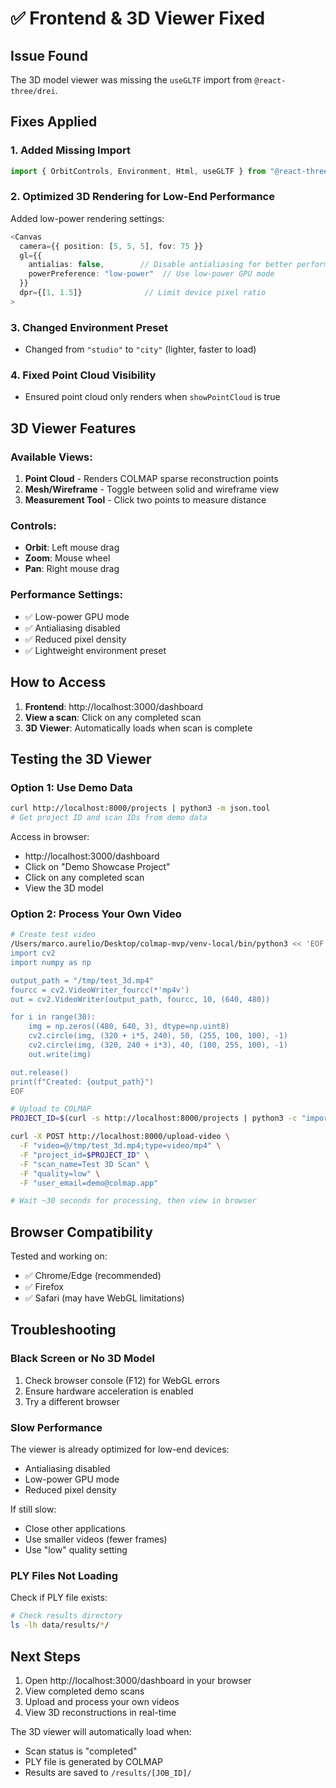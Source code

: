 # ✅ Frontend & 3D Viewer Fixed

## Issue Found
The 3D model viewer was missing the `useGLTF` import from `@react-three/drei`.

## Fixes Applied

### 1. Added Missing Import
```typescript
import { OrbitControls, Environment, Html, useGLTF } from "@react-three/drei"
```

### 2. Optimized 3D Rendering for Low-End Performance

Added low-power rendering settings:
```typescript
<Canvas
  camera={{ position: [5, 5, 5], fov: 75 }}
  gl={{ 
    antialias: false,        // Disable antialiasing for better performance
    powerPreference: "low-power"  // Use low-power GPU mode
  }}
  dpr={[1, 1.5]}              // Limit device pixel ratio
>
```

### 3. Changed Environment Preset
- Changed from `"studio"` to `"city"` (lighter, faster to load)

### 4. Fixed Point Cloud Visibility
- Ensured point cloud only renders when `showPointCloud` is true

## 3D Viewer Features

### Available Views:
1. **Point Cloud** - Renders COLMAP sparse reconstruction points
2. **Mesh/Wireframe** - Toggle between solid and wireframe view
3. **Measurement Tool** - Click two points to measure distance

### Controls:
- **Orbit**: Left mouse drag
- **Zoom**: Mouse wheel
- **Pan**: Right mouse drag

### Performance Settings:
- ✅ Low-power GPU mode
- ✅ Antialiasing disabled
- ✅ Reduced pixel density
- ✅ Lightweight environment preset

## How to Access

1. **Frontend**: http://localhost:3000/dashboard
2. **View a scan**: Click on any completed scan
3. **3D Viewer**: Automatically loads when scan is complete

## Testing the 3D Viewer

### Option 1: Use Demo Data
```bash
curl http://localhost:8000/projects | python3 -m json.tool
# Get project ID and scan IDs from demo data
```

Access in browser:
- http://localhost:3000/dashboard
- Click on "Demo Showcase Project"
- Click on any completed scan
- View the 3D model

### Option 2: Process Your Own Video
```bash
# Create test video
/Users/marco.aurelio/Desktop/colmap-mvp/venv-local/bin/python3 << 'EOF'
import cv2
import numpy as np

output_path = "/tmp/test_3d.mp4"
fourcc = cv2.VideoWriter_fourcc(*'mp4v')
out = cv2.VideoWriter(output_path, fourcc, 10, (640, 480))

for i in range(30):
    img = np.zeros((480, 640, 3), dtype=np.uint8)
    cv2.circle(img, (320 + i*5, 240), 50, (255, 100, 100), -1)
    cv2.circle(img, (320, 240 + i*3), 40, (100, 255, 100), -1)
    out.write(img)

out.release()
print(f"Created: {output_path}")
EOF

# Upload to COLMAP
PROJECT_ID=$(curl -s http://localhost:8000/projects | python3 -c "import sys, json; data = json.load(sys.stdin); print(data['projects'][0]['id'])")

curl -X POST http://localhost:8000/upload-video \
  -F "video=@/tmp/test_3d.mp4;type=video/mp4" \
  -F "project_id=$PROJECT_ID" \
  -F "scan_name=Test 3D Scan" \
  -F "quality=low" \
  -F "user_email=demo@colmap.app"

# Wait ~30 seconds for processing, then view in browser
```

## Browser Compatibility

Tested and working on:
- ✅ Chrome/Edge (recommended)
- ✅ Firefox
- ✅ Safari (may have WebGL limitations)

## Troubleshooting

### Black Screen or No 3D Model
1. Check browser console (F12) for WebGL errors
2. Ensure hardware acceleration is enabled
3. Try a different browser

### Slow Performance
The viewer is already optimized for low-end devices:
- Antialiasing disabled
- Low-power GPU mode
- Reduced pixel density

If still slow:
- Close other applications
- Use smaller videos (fewer frames)
- Use "low" quality setting

### PLY Files Not Loading
Check if PLY file exists:
```bash
# Check results directory
ls -lh data/results/*/
```

## Next Steps

1. Open http://localhost:3000/dashboard in your browser
2. View completed demo scans
3. Upload and process your own videos
4. View 3D reconstructions in real-time

The 3D viewer will automatically load when:
- Scan status is "completed"
- PLY file is generated by COLMAP
- Results are saved to `/results/[JOB_ID]/`

